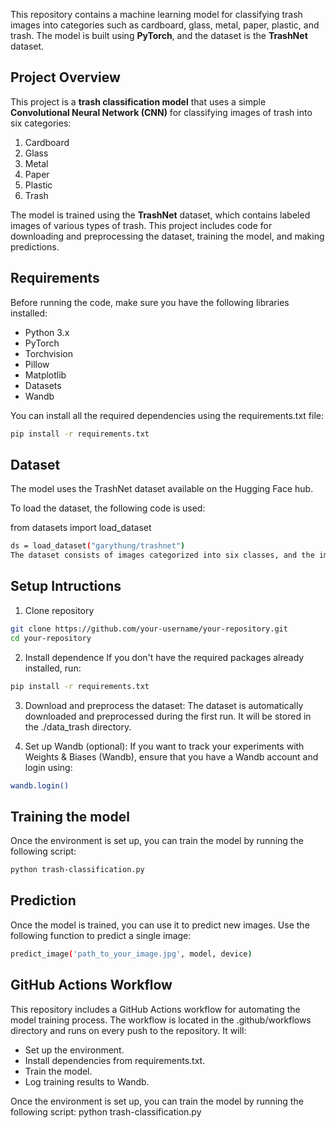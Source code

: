 This repository contains a machine learning model for classifying trash images into categories such as cardboard, glass, metal, paper, plastic, and trash. The model is built using **PyTorch**, and the dataset is the **TrashNet** dataset.

## Project Overview

This project is a **trash classification model** that uses a simple **Convolutional Neural Network (CNN)** for classifying images of trash into six categories:
1. Cardboard
2. Glass
3. Metal
4. Paper
5. Plastic
6. Trash

The model is trained using the **TrashNet** dataset, which contains labeled images of various types of trash. This project includes code for downloading and preprocessing the dataset, training the model, and making predictions.

## Requirements

Before running the code, make sure you have the following libraries installed:

- Python 3.x
- PyTorch
- Torchvision
- Pillow
- Matplotlib
- Datasets
- Wandb

You can install all the required dependencies using the requirements.txt file:
```bash
pip install -r requirements.txt
```

## Dataset
The model uses the TrashNet dataset available on the Hugging Face hub.

To load the dataset, the following code is used:

from datasets import load_dataset
```bash
ds = load_dataset("garythung/trashnet")
The dataset consists of images categorized into six classes, and the images are saved locally for training the model.
```

## Setup Intructions
1. Clone repository
``` bash
git clone https://github.com/your-username/your-repository.git
cd your-repository
```

2. Install dependence
If you don't have the required packages already installed, run:
```bash
pip install -r requirements.txt
```

3. Download and preprocess the dataset:
The dataset is automatically downloaded and preprocessed during the first run. It will be stored in the ./data_trash directory.

4. Set up Wandb (optional):
If you want to track your experiments with Weights & Biases (Wandb), ensure that you have a Wandb account and login using:
```bash
wandb.login()
```

## Training the model
Once the environment is set up, you can train the model by running the following script:
```bash
python trash-classification.py
```

## Prediction
Once the model is trained, you can use it to predict new images. Use the following function to predict a single image:
```bash
predict_image('path_to_your_image.jpg', model, device)
```

## GitHub Actions Workflow
This repository includes a GitHub Actions workflow for automating the model training process. The workflow is located in the .github/workflows directory and runs on every push to the repository. It will:

- Set up the environment.
- Install dependencies from requirements.txt.
- Train the model.
- Log training results to Wandb.

Once the environment is set up, you can train the model by running the following script:
python trash-classification.py
